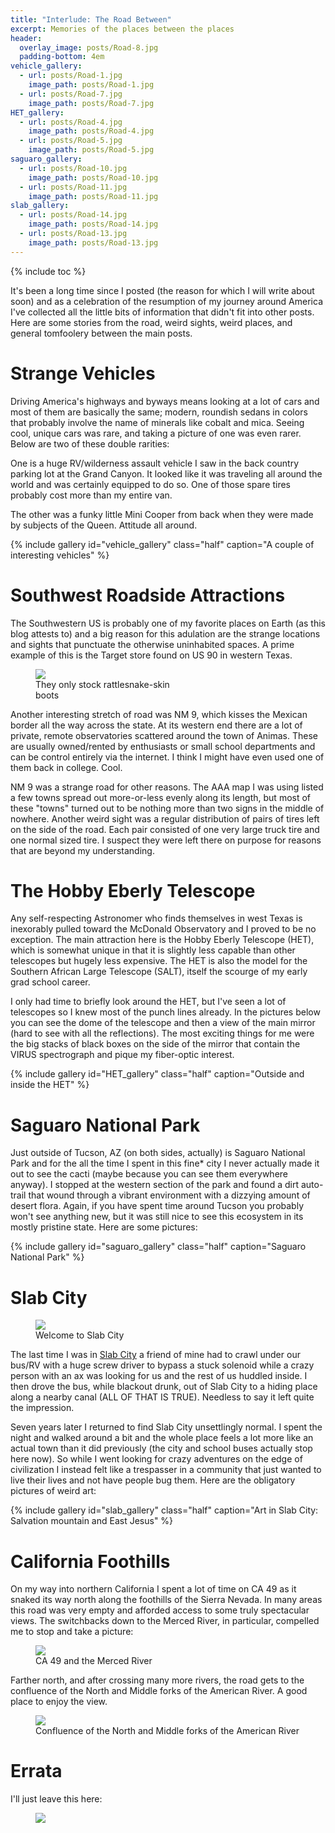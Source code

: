```yaml
---
title: "Interlude: The Road Between"
excerpt: Memories of the places between the places
header:
  overlay_image: posts/Road-8.jpg
  padding-bottom: 4em
vehicle_gallery:
  - url: posts/Road-1.jpg
    image_path: posts/Road-1.jpg
  - url: posts/Road-7.jpg
    image_path: posts/Road-7.jpg
HET_gallery:
  - url: posts/Road-4.jpg
    image_path: posts/Road-4.jpg
  - url: posts/Road-5.jpg
    image_path: posts/Road-5.jpg
saguaro_gallery:
  - url: posts/Road-10.jpg
    image_path: posts/Road-10.jpg
  - url: posts/Road-11.jpg
    image_path: posts/Road-11.jpg
slab_gallery:
  - url: posts/Road-14.jpg
    image_path: posts/Road-14.jpg
  - url: posts/Road-13.jpg
    image_path: posts/Road-13.jpg
---
```


{% include toc %} 

It's been a long time since I posted (the reason for which I will
write about soon) and as a celebration of the resumption of my journey
around America I've collected all the little bits of information that
didn't fit into other posts. Here are some stories from the road,
weird sights, weird places, and general tomfoolery between the main
posts.

# Strange Vehicles

Driving America's highways and byways means looking at a lot of cars
and most of them are basically the same; modern, roundish sedans in
colors that probably involve the name of minerals like cobalt and
mica. Seeing cool, unique cars was rare, and taking a picture of one
was even rarer. Below are two of these double rarities: 

One is a huge RV/wilderness assault vehicle I saw in the back country
parking lot at the Grand Canyon. It looked like it was traveling all
around the world and was certainly equipped to do so. One of those
spare tires probably cost more than my entire van. 

The other was a funky little Mini Cooper from back when they were made
by subjects of the Queen. Attitude all around.

{% include gallery id="vehicle_gallery" class="half" caption="A couple of interesting vehicles" %}

# Southwest Roadside Attractions

The Southwestern US is probably one of my favorite places on Earth (as
this blog attests to) and a big reason for this adulation are the
strange locations and sights that punctuate the otherwise uninhabited
spaces. A prime example of this is the Target store found on US 90 in
western Texas.

<figure class="align-right" style="width:50%">
 <a href="{{ site.url }}{{ site.baseurl }}/images/posts/Road-2.jpg">
 <img src="{{ site.url }}{{ site.baseurl }}/images/posts/Road-2.jpg">
 </a>
 <figcaption>They only stock rattlesnake-skin boots</figcaption>
</figure>

Another interesting stretch of road was NM 9, which kisses the Mexican
border all the way across the state. At its western end there are a
lot of private, remote observatories scattered around the town of
Animas. These are usually owned/rented by enthusiasts or small school
departments and can be control entirely via the internet. I think I
might have even used one of them back in college. Cool.

NM 9 was a strange road for other reasons. The AAA map I was using
listed a few towns spread out more-or-less evenly along its length,
but most of these "towns" turned out to be nothing more than two signs
in the middle of nowhere. Another weird sight was a regular
distribution of pairs of tires left on the side of the road. Each pair
consisted of one very large truck tire and one normal sized tire. I
suspect they were left there on purpose for reasons that are beyond my
understanding.

# The Hobby Eberly Telescope

Any self-respecting Astronomer who finds themselves in west Texas is
inexorably pulled toward the McDonald Observatory and I proved to be
no exception. The main attraction here is the Hobby Eberly Telescope
(HET), which is somewhat unique in that it is slightly less capable
than other telescopes but hugely less expensive. The HET is also the
model for the Southern African Large Telescope (SALT), itself the
scourge of my early grad school career.

I only had time to briefly look around the HET, but I've seen a lot of
telescopes so I knew most of the punch lines already. In the pictures
below you can see the dome of the telescope and then a view of the
main mirror (hard to see with all the reflections). The most exciting
things for me were the big stacks of black boxes on the side of the
mirror that contain the VIRUS spectrograph and pique my fiber-optic
interest.

{% include gallery id="HET_gallery" class="half" caption="Outside and inside the HET" %}

# Saguaro National Park

Just outside of Tucson, AZ (on both sides, actually) is Saguaro
National Park and for the all the time I spent in this fine* city I
never actually made it out to see the cacti (maybe because you can
see them everywhere anyway). I stopped at the western section of the
park and found a dirt auto-trail that wound through a vibrant
environment with a dizzying amount of desert flora. Again, if you have
spent time around Tucson you probably won't see anything new, but it
was still nice to see this ecosystem in its mostly pristine
state. Here are some pictures:

{% include gallery id="saguaro_gallery" class="half" caption="Saguaro National Park" %}

# Slab City

<figure class="align-right" style="width:35%">
 <a href="{{ site.url }}{{ site.baseurl }}/images/posts/Road-15.jpg">
 <img src="{{ site.url }}{{ site.baseurl }}/images/posts/Road-15.jpg">
 </a>
 <figcaption>Welcome to Slab City</figcaption>
</figure>

The last time I was in [Slab
City](https://en.wikipedia.org/wiki/Slab_City,_California) a friend of
mine had to crawl under our bus/RV with a huge screw driver to bypass
a stuck solenoid while a crazy person with an ax was looking for us
and the rest of us huddled inside. I then drove the bus, while
blackout drunk, out of Slab City to a hiding place along a nearby
canal (ALL OF THAT IS TRUE). Needless to say it left quite the
impression.

Seven years later I returned to find Slab City unsettlingly normal. I
spent the night and walked around a bit and the whole place feels a
lot more like an actual town than it did previously (the city and
school buses actually stop here now). So while I went looking for
crazy adventures on the edge of civilization I instead felt like a
trespasser in a community that just wanted to live their lives and not
have people bug them. Here are the obligatory pictures of weird art:

{% include gallery id="slab_gallery" class="half" caption="Art in Slab City: Salvation mountain and East Jesus" %}

# California Foothills

On my way into northern California I spent a lot of time on CA 49 as
it snaked its way north along the foothills of the Sierra Nevada. In
many areas this road was very empty and afforded access to some truly
spectacular views. The switchbacks down to the Merced River, in
particular, compelled me to stop and take a picture:

<figure class="align-center" style="width:100%">
 <a href="{{ site.url }}{{ site.baseurl }}/images/posts/Road-16.jpg">
 <img src="{{ site.url }}{{ site.baseurl }}/images/posts/Road-16.jpg">
 </a>
 <figcaption>CA 49 and the Merced River</figcaption>
</figure>

Farther north, and after crossing many more rivers, the road gets to
the confluence of the North and Middle forks of the American River. A
good place to enjoy the view.

<figure class="align-center" style="width:100%">
 <a href="{{ site.url }}{{ site.baseurl }}/images/posts/Road-18.jpg">
 <img src="{{ site.url }}{{ site.baseurl }}/images/posts/Road-18.jpg">
 </a>
 <figcaption>Confluence of the North and Middle forks of the American River</figcaption>
</figure>

# Errata

I'll just leave this here:

<figure class="align-left" style="width:50%">
 <a href="{{ site.url }}{{ site.baseurl }}/images/posts/Road-9.jpg">
 <img src="{{ site.url }}{{ site.baseurl }}/images/posts/Road-9.jpg">
 </a>
</figure>
